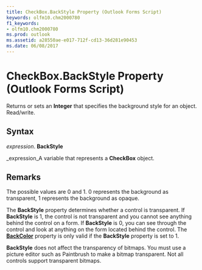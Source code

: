 ```yaml
---
title: CheckBox.BackStyle Property (Outlook Forms Script)
keywords: olfm10.chm2000780
f1_keywords:
- olfm10.chm2000780
ms.prod: outlook
ms.assetid: a28550ae-e017-712f-cd13-36d281e90453
ms.date: 06/08/2017
---
```



# CheckBox.BackStyle Property (Outlook Forms Script)

Returns or sets an **Integer** that specifies the background style for an object. Read/write.


## Syntax

 _expression_. **BackStyle**

 _expression_A variable that represents a **CheckBox** object.


## Remarks

The possible values are 0 and 1. 0 represents the background as transparent, 1 represents the background as opaque.

The **BackStyle** property determines whether a control is transparent. If **BackStyle** is 1, the control is not transparent and you cannot see anything behind the control on a form. If **BackStyle** is 0, you can see through the control and look at anything on the form located behind the control. The **[BackColor](checkbox-backcolor-property-outlook-forms-script.md)** property is only valid if the **BackStyle** property is set to 1.

 **BackStyle** does not affect the transparency of bitmaps. You must use a picture editor such as Paintbrush to make a bitmap transparent. Not all controls support transparent bitmaps.


